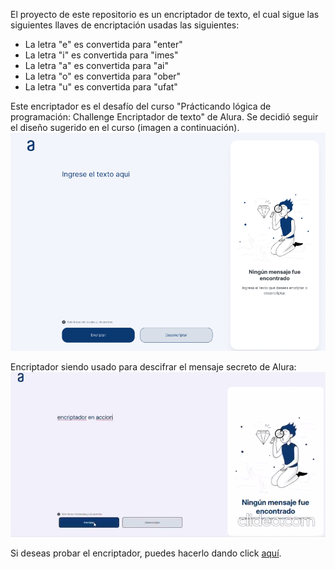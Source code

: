 El proyecto de este repositorio es un encriptador de texto, el cual sigue las siguientes llaves de encriptación usadas las siguientes:
- La letra "e" es convertida para "enter"
- La letra "i" es convertida para "imes"
- La letra "a" es convertida para "ai"
- La letra "o" es convertida para "ober"
- La letra "u" es convertida para "ufat"

Este encriptador es el desafío del curso "Prácticando lógica de programación: Challenge Encriptador de texto" de Alura.
Se decidió seguir el diseño sugerido en el curso (imagen a continuación).
![Diseño figma sugerido por Alura](Imagenes/modelo-alura.webp)

Encriptador siendo usado para descifrar el mensaje secreto de Alura:
![Encriptador descifrando mensaje secreto](/Imagenes/encriptador-video.gif)

Si deseas probar el encriptador, puedes hacerlo dando click [aquí](https://encriptador-mauve.vercel.app/).